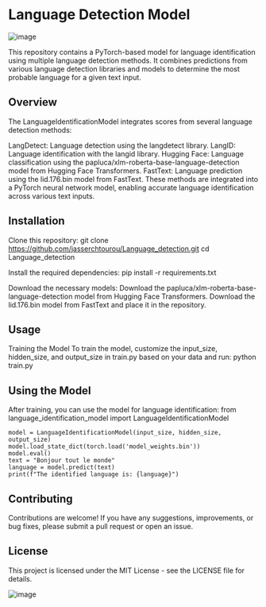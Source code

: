 # Language Detection Model
![image](https://github.com/jasserchtourou/Language_detection/assets/124272855/399d807a-0b58-4a21-baf7-9ad97b5271f1)


This repository contains a PyTorch-based model for language identification using multiple language detection methods. It combines predictions from various language detection libraries and models to determine the most probable language for a given text input.

## Overview
The LanguageIdentificationModel integrates scores from several language detection methods:

LangDetect: Language detection using the langdetect library.
LangID: Language identification with the langid library.
Hugging Face: Language classification using the papluca/xlm-roberta-base-language-detection model from Hugging Face Transformers.
FastText: Language prediction using the lid.176.bin model from FastText.
These methods are integrated into a PyTorch neural network model, enabling accurate language identification across various text inputs.

## Installation
Clone this repository:
      git clone https://github.com/jasserchtourou/Language_detection.git
      cd Language_detection
      
Install the required dependencies:
      pip install -r requirements.txt

Download the necessary models:
      Download the papluca/xlm-roberta-base-language-detection model from Hugging Face Transformers.
      Download the lid.176.bin model from FastText and place it in the repository.

## Usage
Training the Model
    To train the model, customize the input_size, hidden_size, and output_size in train.py based on your data and run:
          python train.py

## Using the Model
After training, you can use the model for language identification:
    from language_identification_model import LanguageIdentificationModel

    model = LanguageIdentificationModel(input_size, hidden_size, output_size)
    model.load_state_dict(torch.load('model_weights.bin'))
    model.eval()
    text = "Bonjour tout le monde"
    language = model.predict(text)
    print(f"The identified language is: {language}")



## Contributing
Contributions are welcome! If you have any suggestions, improvements, or bug fixes, please submit a pull request or open an issue.

## License
This project is licensed under the MIT License - see the LICENSE file for details.

![image](https://github.com/jasserchtourou/Language_detection/assets/124272855/35c1d9b0-5a8a-43d8-b5c7-f5a082722812)

